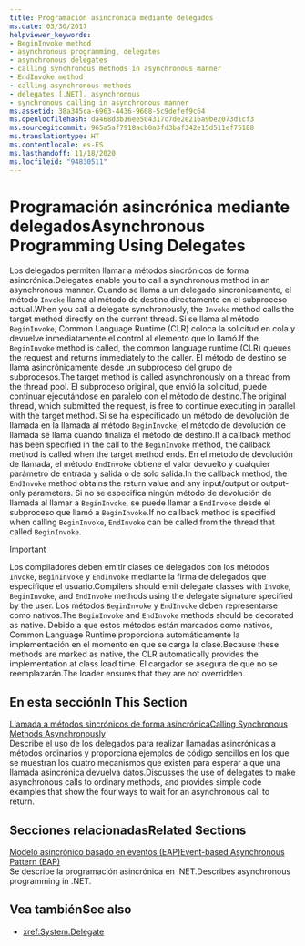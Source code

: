 ```yaml
---
title: Programación asincrónica mediante delegados
ms.date: 03/30/2017
helpviewer_keywords:
- BeginInvoke method
- asynchronous programming, delegates
- asynchronous delegates
- calling synchronous methods in asynchronous manner
- EndInvoke method
- calling asynchronous methods
- delegates [.NET], asynchronous
- synchronous calling in asynchronous manner
ms.assetid: 38a345ca-6963-4436-9608-5c9defef9c64
ms.openlocfilehash: da468d3b16ee504317c7de2e216a9be2073d1cf3
ms.sourcegitcommit: 965a5af7918acb0a3fd3baf342e15d511ef75188
ms.translationtype: HT
ms.contentlocale: es-ES
ms.lasthandoff: 11/18/2020
ms.locfileid: "94830511"
---
```

# <a name="asynchronous-programming-using-delegates"></a><span data-ttu-id="f2139-102">Programación asincrónica mediante delegados</span><span class="sxs-lookup"><span data-stu-id="f2139-102">Asynchronous Programming Using Delegates</span></span>

<span data-ttu-id="f2139-103">Los delegados permiten llamar a métodos sincrónicos de forma asincrónica.</span><span class="sxs-lookup"><span data-stu-id="f2139-103">Delegates enable you to call a synchronous method in an asynchronous manner.</span></span> <span data-ttu-id="f2139-104">Cuando se llama a un delegado sincrónicamente, el método `Invoke` llama al método de destino directamente en el subproceso actual.</span><span class="sxs-lookup"><span data-stu-id="f2139-104">When you call a delegate synchronously, the `Invoke` method calls the target method directly on the current thread.</span></span> <span data-ttu-id="f2139-105">Si se llama al método `BeginInvoke`, Common Language Runtime (CLR) coloca la solicitud en cola y devuelve inmediatamente el control al elemento que lo llamó.</span><span class="sxs-lookup"><span data-stu-id="f2139-105">If the `BeginInvoke` method is called, the common language runtime (CLR) queues the request and returns immediately to the caller.</span></span> <span data-ttu-id="f2139-106">El método de destino se llama asincrónicamente desde un subproceso del grupo de subprocesos.</span><span class="sxs-lookup"><span data-stu-id="f2139-106">The target method is called asynchronously on a thread from the thread pool.</span></span> <span data-ttu-id="f2139-107">El subproceso original, que envió la solicitud, puede continuar ejecutándose en paralelo con el método de destino.</span><span class="sxs-lookup"><span data-stu-id="f2139-107">The original thread, which submitted the request, is free to continue executing in parallel with the target method.</span></span> <span data-ttu-id="f2139-108">Si se ha especificado un método de devolución de llamada en la llamada al método `BeginInvoke`, el método de devolución de llamada se llama cuando finaliza el método de destino.</span><span class="sxs-lookup"><span data-stu-id="f2139-108">If a callback method has been specified in the call to the `BeginInvoke` method, the callback method is called when the target method ends.</span></span> <span data-ttu-id="f2139-109">En el método de devolución de llamada, el método `EndInvoke` obtiene el valor devuelto y cualquier parámetro de entrada y salida o de solo salida.</span><span class="sxs-lookup"><span data-stu-id="f2139-109">In the callback method, the `EndInvoke` method obtains the return value and any input/output or output-only parameters.</span></span> <span data-ttu-id="f2139-110">Si no se especifica ningún método de devolución de llamada al llamar a `BeginInvoke`, se puede llamar a `EndInvoke` desde el subproceso que llamó a `BeginInvoke`.</span><span class="sxs-lookup"><span data-stu-id="f2139-110">If no callback method is specified when calling `BeginInvoke`, `EndInvoke` can be called from the thread that called `BeginInvoke`.</span></span>  
  
> [!IMPORTANT]
> <span data-ttu-id="f2139-111">Los compiladores deben emitir clases de delegados con los métodos `Invoke`, `BeginInvoke` y `EndInvoke` mediante la firma de delegados que especifique el usuario.</span><span class="sxs-lookup"><span data-stu-id="f2139-111">Compilers should emit delegate classes with `Invoke`, `BeginInvoke`, and `EndInvoke` methods using the delegate signature specified by the user.</span></span> <span data-ttu-id="f2139-112">Los métodos `BeginInvoke` y `EndInvoke` deben representarse como nativos.</span><span class="sxs-lookup"><span data-stu-id="f2139-112">The `BeginInvoke` and `EndInvoke` methods should be decorated as native.</span></span> <span data-ttu-id="f2139-113">Debido a que estos métodos están marcados como nativos, Common Language Runtime proporciona automáticamente la implementación en el momento en que se carga la clase.</span><span class="sxs-lookup"><span data-stu-id="f2139-113">Because these methods are marked as native, the CLR automatically provides the implementation at class load time.</span></span> <span data-ttu-id="f2139-114">El cargador se asegura de que no se reemplazarán.</span><span class="sxs-lookup"><span data-stu-id="f2139-114">The loader ensures that they are not overridden.</span></span>  
  
## <a name="in-this-section"></a><span data-ttu-id="f2139-115">En esta sección</span><span class="sxs-lookup"><span data-stu-id="f2139-115">In This Section</span></span>  
 [<span data-ttu-id="f2139-116">Llamada a métodos sincrónicos de forma asincrónica</span><span class="sxs-lookup"><span data-stu-id="f2139-116">Calling Synchronous Methods Asynchronously</span></span>](calling-synchronous-methods-asynchronously.md)  
 <span data-ttu-id="f2139-117">Describe el uso de los delegados para realizar llamadas asincrónicas a métodos ordinarios y proporciona ejemplos de código sencillos en los que se muestran los cuatro mecanismos que existen para esperar a que una llamada asincrónica devuelva datos.</span><span class="sxs-lookup"><span data-stu-id="f2139-117">Discusses the use of delegates to make asynchronous calls to ordinary methods, and provides simple code examples that show the four ways to wait for an asynchronous call to return.</span></span>  
  
## <a name="related-sections"></a><span data-ttu-id="f2139-118">Secciones relacionadas</span><span class="sxs-lookup"><span data-stu-id="f2139-118">Related Sections</span></span>  
 [<span data-ttu-id="f2139-119">Modelo asincrónico basado en eventos (EAP)</span><span class="sxs-lookup"><span data-stu-id="f2139-119">Event-based Asynchronous Pattern (EAP)</span></span>](event-based-asynchronous-pattern-eap.md)  
 <span data-ttu-id="f2139-120">Se describe la programación asincrónica en .NET.</span><span class="sxs-lookup"><span data-stu-id="f2139-120">Describes asynchronous programming in .NET.</span></span>  
  
## <a name="see-also"></a><span data-ttu-id="f2139-121">Vea también</span><span class="sxs-lookup"><span data-stu-id="f2139-121">See also</span></span>

- <xref:System.Delegate>
